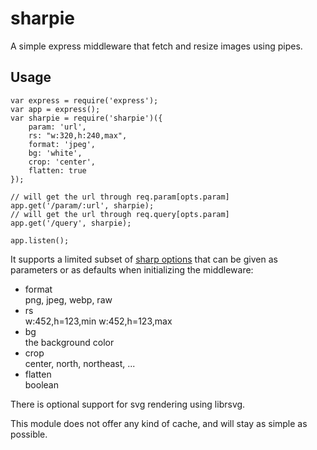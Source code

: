 sharpie
=======

A simple express middleware that fetch and resize images using pipes.

Usage
-----

```
var express = require('express');
var app = express();
var sharpie = require('sharpie')({
	param: 'url',
	rs: "w:320,h:240,max",
	format: 'jpeg',
	bg: 'white',
	crop: 'center',
	flatten: true
});

// will get the url through req.param[opts.param]
app.get('/param/:url', sharpie);
// will get the url through req.query[opts.param]
app.get('/query', sharpie);

app.listen();
```

It supports a limited subset of [sharp options](http://sharp.dimens.io)
that can be given as parameters or as defaults when initializing
the middleware:

* format  
  png, jpeg, webp, raw
* rs  
  w:452,h=123,min
  w:452,h=123,max
* bg  
  the background color
* crop  
  center, north, northeast, ...
* flatten  
  boolean

There is optional support for svg rendering using librsvg.

This module does not offer any kind of cache, and will stay as simple as
possible.

